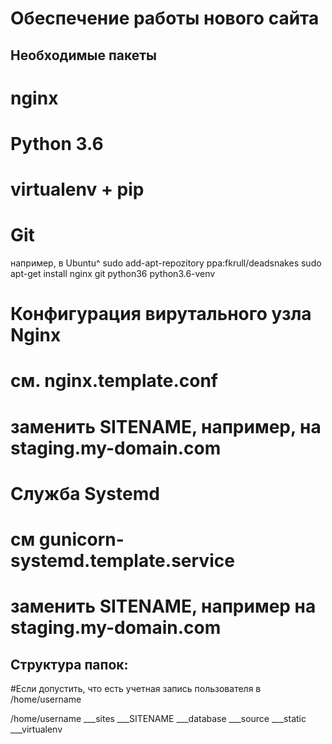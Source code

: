 Обеспечение работы нового сайта
===============================
## Необходимые пакеты
# nginx
# Python 3.6
# virtualenv + pip
# Git

например, в Ubuntu^
	sudo add-apt-repozitory ppa:fkrull/deadsnakes
	sudo apt-get install nginx git python36 python3.6-venv

# Конфигурация вирутального узла Nginx

# см. nginx.template.conf
# заменить SITENAME, например, на staging.my-domain.com

# Служба Systemd

# см gunicorn-systemd.template.service
# заменить SITENAME, например на staging.my-domain.com

## Структура папок:
#Если допустить, что есть учетная запись пользователя в /home/username

/home/username
___sites
   ___SITENAME
      ___database
      ___source
      ___static
      ___virtualenv

